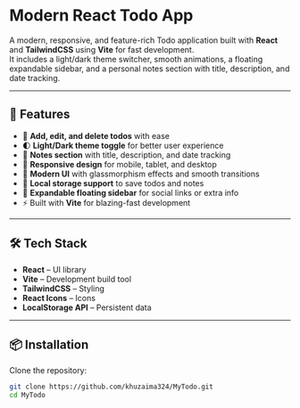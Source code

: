 # Modern React Todo App

A modern, responsive, and feature-rich Todo application built with **React** and **TailwindCSS** using **Vite** for fast development.  
It includes a light/dark theme switcher, smooth animations, a floating expandable sidebar, and a personal notes section with title, description, and date tracking.

---

## 🚀 Features

- 📌 **Add, edit, and delete todos** with ease  
- 🌓 **Light/Dark theme toggle** for better user experience  
- 📅 **Notes section** with title, description, and date tracking  
- 📱 **Responsive design** for mobile, tablet, and desktop  
- 🎨 **Modern UI** with glassmorphism effects and smooth transitions  
- 💾 **Local storage support** to save todos and notes  
- 📂 **Expandable floating sidebar** for social links or extra info  
- ⚡ Built with **Vite** for blazing-fast development

---

## 🛠️ Tech Stack

- **React** – UI library
- **Vite** – Development build tool
- **TailwindCSS** – Styling
- **React Icons** – Icons
- **LocalStorage API** – Persistent data

---

## 📦 Installation

Clone the repository:
```bash
git clone https://github.com/khuzaima324/MyTodo.git
cd MyTodo
